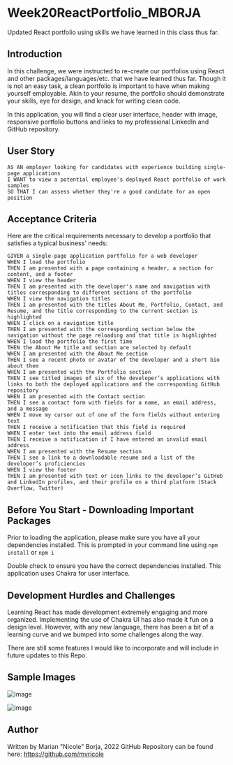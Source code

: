 # Week20ReactPortfolio_MBORJA
Updated React portfolio using skills we have learned in this class thus far. 

## Introduction
In this challenge, we were instructed to re-create our portfolios using React and other packages/languages/etc. that we have learned thus far.
Though it is not an easy task, a clean portfolio is important to have when making yourself employable. 
Akin to your resume, the portfolio should demonstrate your skills, eye for design, and knack for writing clean code. 

In this application, you will find a clear user interface, header with image, responsive portfolio buttons and links to my professional LinkedIn and GitHub repository. 


## User Story

```
AS AN employer looking for candidates with experience building single-page applications
I WANT to view a potential employee's deployed React portfolio of work samples
SO THAT I can assess whether they're a good candidate for an open position
```


## Acceptance Criteria

Here are the critical requirements necessary to develop a portfolio that satisfies a typical business' needs:

```
GIVEN a single-page application portfolio for a web developer
WHEN I load the portfolio
THEN I am presented with a page containing a header, a section for content, and a footer
WHEN I view the header
THEN I am presented with the developer's name and navigation with titles corresponding to different sections of the portfolio
WHEN I view the navigation titles
THEN I am presented with the titles About Me, Portfolio, Contact, and Resume, and the title corresponding to the current section is highlighted
WHEN I click on a navigation title
THEN I am presented with the corresponding section below the navigation without the page reloading and that title is highlighted
WHEN I load the portfolio the first time
THEN the About Me title and section are selected by default
WHEN I am presented with the About Me section
THEN I see a recent photo or avatar of the developer and a short bio about them
WHEN I am presented with the Portfolio section
THEN I see titled images of six of the developer’s applications with links to both the deployed applications and the corresponding GitHub repository
WHEN I am presented with the Contact section
THEN I see a contact form with fields for a name, an email address, and a message
WHEN I move my cursor out of one of the form fields without entering text
THEN I receive a notification that this field is required
WHEN I enter text into the email address field
THEN I receive a notification if I have entered an invalid email address
WHEN I am presented with the Resume section
THEN I see a link to a downloadable resume and a list of the developer’s proficiencies
WHEN I view the footer
THEN I am presented with text or icon links to the developer’s GitHub and LinkedIn profiles, and their profile on a third platform (Stack Overflow, Twitter)
```

## Before You Start - Downloading Important Packages

Prior to loading the application, please make sure you have all your dependencies installed. This is prompted in your command line using `npm install` or `npm i`

Double check to ensure you have the correct dependencies installed.
This application uses Chakra for user interface. 

## Development Hurdles and Challenges

Learning React has made development extremely engaging and more organized. 
Implementing the use of Chakra UI has also made it fun on a design level. 
However, with any new language, there has been a bit of a learning curve and we bumped into some challenges along the way.

There are still some features I would like to incorporate and will include in future updates to this Repo. 

## Sample Images

![image](https://user-images.githubusercontent.com/108310424/208550223-4a8acc72-a497-4a10-a297-99a552211ade.png)

![image](https://user-images.githubusercontent.com/108310424/208550266-37340485-4dbc-42cf-9aa8-b264653304a0.png)



## Author

Written by Marian "Nicole" Borja, 2022
GitHub Repository can be found here: https://github.com/mvricole
